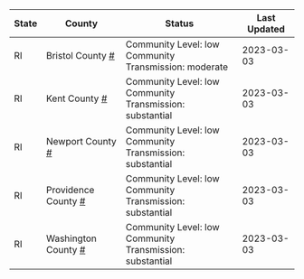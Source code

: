 State | County | Status | Last Updated
--- | --- | --- | --- 
RI | Bristol County <a href="#bristol_county">#</a> | <a name="bristol_county"></a>Community Level: low<br/>Community Transmission: moderate | 2023-03-03
RI | Kent County <a href="#kent_county">#</a> | <a name="kent_county"></a>Community Level: low<br/>Community Transmission: substantial | 2023-03-03
RI | Newport County <a href="#newport_county">#</a> | <a name="newport_county"></a>Community Level: low<br/>Community Transmission: substantial | 2023-03-03
RI | Providence County <a href="#providence_county">#</a> | <a name="providence_county"></a>Community Level: low<br/>Community Transmission: substantial | 2023-03-03
RI | Washington County <a href="#washington_county">#</a> | <a name="washington_county"></a>Community Level: low<br/>Community Transmission: substantial | 2023-03-03
